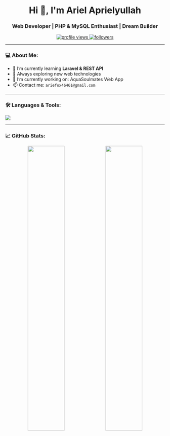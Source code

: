 <h1 align="center">Hi 👋, I'm Ariel Aprielyullah</h1>
<h3 align="center">Web Developer | PHP & MySQL Enthusiast | Dream Builder</h3>

<p align="center">
  <a href="https://github.com/arielaprielyullah">
    <img src="https://komarev.com/ghpvc/?username=arielaprielyullah&label=Profile%20views&color=0e75b6&style=flat" alt="profile views"/>
  </a>
  <a href="https://github.com/arielaprielyullah?tab=followers">
    <img src="https://img.shields.io/github/followers/arielaprielyullah?label=Followers&style=social" alt="followers"/>
  </a>
</p>

---

### 💻 About Me:
- 🌱 I’m currently learning **Laravel & REST API**
- 🧠 Always exploring new web technologies
- 🔭 I’m currently working on: AquaSoulmates Web App
- 📫 Contact me: `ariefox46461@gmail.com`

---

### 🛠️ Languages & Tools:
<p>
  <img src="https://skillicons.dev/icons?i=php,html,css,js,mysql,github,figma,linux,vscode" />
</p>

---

### 📈 GitHub Stats:
<p align="center">
  <img width="48%" src="https://github-readme-stats.vercel.app/api?username=arielaprielyullah&show_icons=true&theme=radical" />
  <img width="48%" src="https://github-readme-stats.vercel.app/api/top-langs/?username=arielaprielyullah&layout=compact&theme=radical" />
</p>
